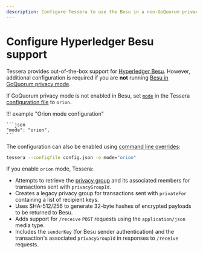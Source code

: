 ```yaml
---
description: Configure Tessera to use the Besu in a non-GoQuorum privacy mode.
---
```


# Configure Hyperledger Besu support

Tessera provides out-of-the-box support for [Hyperledger Besu](https://besu.hyperledger.org/en/stable/HowTo/Use-Privacy/Privacy/).
However, additional configuration is required if you are **not** running
[Besu in GoQuorum privacy mode](https://besu.hyperledger.org/en/stable/HowTo/Use-Privacy/Use-GoQuorum-compatible-privacy/).

If GoQuorum privacy mode is not enabled in Besu, set [`mode`](../../Reference/SampleConfiguration.md#mode) in the
Tessera [configuration file](Tessera.md) to `orion`.

!!! example "Orion mode configuration"

    ```json
    "mode": "orion",
    ```

The configuration can also be enabled using [command line overrides](Override-config.md):

```bash
tessera --configfile config.json -o mode="orion"
```

If you enable `orion` mode, Tessera:

* Attempts to retrieve the [privacy group](../../Concepts/Privacy-Groups.md) and its associated members for transactions
  sent with `privacyGroupId`.
* Creates a legacy privacy group for transactions sent with `privateFor` containing a list of recipient keys.
* Uses SHA-512/256 to generate 32-byte hashes of encrypted payloads to be returned to Besu.
* Adds support for `/receive` `POST` requests using the `application/json` media type.
* Includes the `senderKey` (for Besu sender authentication) and the transaction's associated `privacyGroupId` in
  responses to `/receive` requests.
